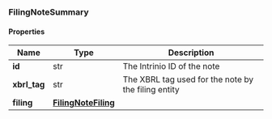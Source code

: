

[//]: # (CLASS:FilingNoteSummary)

[//]: # (KIND:object)

### FilingNoteSummary

#### Properties

[//]: # (START_DEFINITION)

Name | Type | Description
------------ | ------------- | -------------
**id** | str | The Intrinio ID of the note &nbsp;
**xbrl_tag** | str | The XBRL tag used for the note by the filing entity &nbsp;
**filing** | [**FilingNoteFiling**](FilingNoteFiling.md) |  &nbsp;

[//]: # (END_DEFINITION)


[//]: # (CONTAINED_CLASS:FilingNoteFiling)



